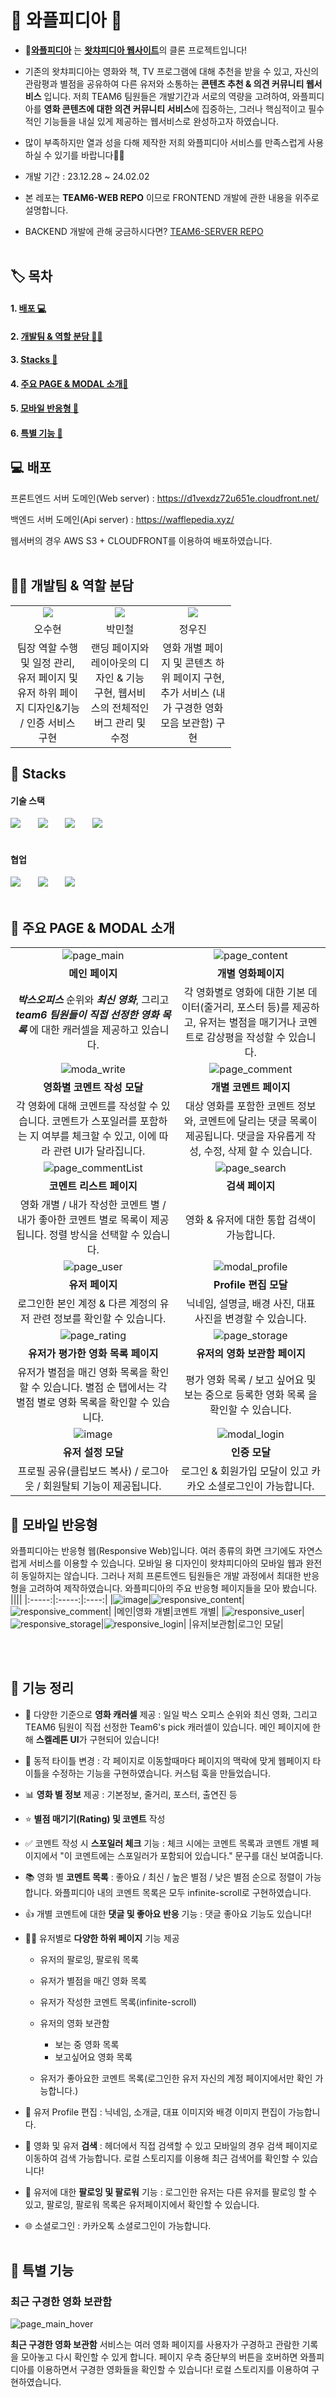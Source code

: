 # 🎥 와플피디아 🎥

- 🧇[**와플피디아**](https://d1vexdz72u651e.cloudfront.net/) 는 [**왓챠피디아 웹사이트**](https://pedia.watcha.com/ko-KR/)의 클론 프로젝트입니다!
- 기존의 왓챠피디아는 영화와 책, TV 프로그램에 대해 추천을 받을 수 있고, 자신의 관람평과 별점을 공유하여 다른 유저와 소통하는 **콘텐츠 추천 & 의견 커뮤니티 웹서비스** 입니다. 저희 TEAM6 팀원들은 개발기간과 서로의 역량을 고려하여, 와플피디아를 **영화 콘텐츠에 대한 의견 커뮤니티 서비스**에 집중하는, 그러나 핵심적이고 필수적인 기능들을 내실 있게 제공하는 웹서비스로 완성하고자 하였습니다.
- 많이 부족하지만 열과 성을 다해 제작한 저희 와플피디아 서비스를 만족스럽게 사용하실 수 있기를 바랍니다🙏🙏

- 개발 기간 : 23.12.28 ~ 24.02.02

- 본 레포는 **TEAM6-WEB REPO** 이므로 FRONTEND 개발에 관한 내용을 위주로 설명합니다.

- BACKEND 개발에 관해 궁금하시다면? [TEAM6-SERVER REPO](https://github.com/wafflestudio21-5/team6-server)
  <br/><br/>

## 🏷️ 목차

#### 1. [배포 💻](#💻-배포)

#### 2. [개발팀 & 역할 분담 🙋‍♂️](#🙋‍♂️-개발팀--역할-분담)

#### 3. [Stacks 🔧](#🔧-stacks)

#### 4. [주요 PAGE & MODAL 소개📃](#📃-주요-page--modal-소개)

#### 5. [모바일 반응형 📱](#📱-모바일-반응형)

#### 6. [특별 기능 🎨](#🎨-특별-기능)

## 💻 배포

프론트엔드 서버 도메인(Web server) : <https://d1vexdz72u651e.cloudfront.net/>

백엔드 서버 도메인(Api server) : <https://wafflepedia.xyz/>

웹서버의 경우 AWS S3 + CLOUDFRONT를 이용하여 배포하였습니다.
<br/><br/>

## 🙋‍♂️ 개발팀 & 역할 분담

<table style="width: 70%; text-align:center; ">
  <tr>
    <td><a href="https://github.com/ohsuhyeon0119"><img src="https://avatars.githubusercontent.com/u/141830897?v=4"/></a></td>
    <td><a href="https://github.com/ComPhyPark"><img src="https://avatars.githubusercontent.com/u/69303148?v=4"/></a></td>
    <td><a href="https://github.com/izone00"><img src="https://avatars.githubusercontent.com/u/91773764?v=4"/></a></td>
  </tr>
  <tr>
    <td>오수현</td>
    <td>박민철</td>
    <td>정우진</td>
  </tr>
  <tr>
    <td>팀장 역할 수행 및 일정 관리, 유저 페이지 및 유저 하위 페이지 디자인&기능 / 인증 서비스 구현</td>
    <td>랜딩 페이지와 레이아웃의 디자인 & 기능 구현, 웹서비스의 전체적인 버그 관리 및 수정</td>
    <td>영화 개별 페이지 및 콘텐츠 하위 페이지 구현, 추가 서비스 (내가 구경한 영화 모음 보관함) 구현</td>
  </tr>
</table>

## 🔧 Stacks

#### 기술 스택

<img src="https://img.shields.io/badge/React-61DAFB?style=for-the-badge&logo=react&logoColor=white"> &nbsp; &nbsp; &nbsp; <img src="https://img.shields.io/badge/typescript-3178C6?style=for-the-badge&logo=typescript&logoColor=white"> &nbsp; &nbsp; &nbsp;
<img src="https://img.shields.io/badge/cssmodules-000000?style=for-the-badge&logo=cssmodules&logoColor=white"> &nbsp; &nbsp; &nbsp;
<img src="https://img.shields.io/badge/SCSS-CC6699?style=for-the-badge&logo=sass&logoColor=white">
<br/><br/>

#### 협업

<img src="https://img.shields.io/badge/Slack-4A154B?style=for-the-badge&logo=Slack&logoColor=white"> &nbsp; &nbsp; &nbsp;
<img src="https://img.shields.io/badge/Notion-000000?style=for-the-badge&logo=Notion&logoColor=white"> &nbsp; &nbsp; &nbsp;
<img src="https://img.shields.io/badge/Figma-F24E1E?style=for-the-badge&logo=Figma&logoColor=white">
<br/><br/>

## 📃 주요 PAGE & MODAL 소개

|                                                                                                                                    |                                                                                                                                 |
| :--------------------------------------------------------------------------------------------------------------------------------: | :-----------------------------------------------------------------------------------------------------------------------------: |
|         ![page_main](https://github.com/wafflestudio21-5/team6-web/assets/141830897/c3f9a538-698b-4877-ba8b-926cc6e85f17)          |      ![page_content](https://github.com/wafflestudio21-5/team6-web/assets/141830897/c1adf20f-4971-4f7a-b8ab-0666ad1b495c)       |
|                                                          **메인 페이지**                                                           |                                                       **개별 영화페이지**                                                       |
|   **_박스오피스_** 순위와 **_최신 영화_**, 그리고 **_team6 팀원들이 직접 선정한 영화 목록_** 에 대한 캐러셀을 제공하고 있습니다.   | 각 영화별로 영화에 대한 기본 데이터(줄거리, 포스터 등)를 제공하고, 유저는 별점을 매기거나 코멘트로 감상평을 작성할 수 있습니다. |
|         ![moda_write](https://github.com/wafflestudio21-5/team6-web/assets/141830897/ad1840e1-b75f-4e9f-955e-753bc1d0c338)         |      ![page_comment](https://github.com/wafflestudio21-5/team6-web/assets/141830897/80d9fe4a-be09-468a-887e-16b00c94b14d)       |
|                                                    **영화별 코멘트 작성 모달**                                                     |                                                     **개별 코멘트 페이지**                                                      |
| 각 영화에 대해 코멘트를 작성할 수 있습니다. 코멘트가 스포일러를 포함하는 지 여부를 체크할 수 있고, 이에 따라 관련 UI가 달라집니다. |   대상 영화를 포함한 코멘트 정보와, 코멘트에 달리는 댓글 목록이 제공됩니다. 댓글을 자유롭게 작성, 수정, 삭제 할 수 있습니다.    |
|      ![page_commentList](https://github.com/wafflestudio21-5/team6-web/assets/141830897/9afea23d-b32e-4608-8273-0b8d37456ab2)      |       ![page_search](https://github.com/wafflestudio21-5/team6-web/assets/141830897/1f1501ac-fa59-4b96-b3a5-bb6e61eef352)       |
|                                                      **코멘트 리스트 페이지**                                                      |                                                         **검색 페이지**                                                         |
|           영화 개별 / 내가 작성한 코멘트 별 / 내가 좋아한 코멘트 별로 목록이 제공됩니다. 정렬 방식을 선택할 수 있습니다.           |                                           영화 & 유저에 대한 통합 검색이 가능합니다.                                            |
|         ![page_user](https://github.com/wafflestudio21-5/team6-web/assets/141830897/69770940-19f7-49d5-87fb-5ed5e5104181)          |      ![modal_profile](https://github.com/wafflestudio21-5/team6-web/assets/141830897/482d3932-0934-4597-8d4a-68a1ba7b724e)      |
|                                                          **유저 페이지**                                                           |                                                      **Profile 편집 모달**                                                      |
|                               로그인한 본인 계정 & 다른 계정의 유저 관련 정보를 확인할 수 있습니다.                                |                                   닉네임, 설명글, 배경 사진, 대표 사진을 변경할 수 있습니다.                                    |
|        ![page_rating](https://github.com/wafflestudio21-5/team6-web/assets/141830897/ce83a2be-1251-4131-9dbc-95daa3d51785)         |      ![page_storage](https://github.com/wafflestudio21-5/team6-web/assets/141830897/2614d989-82b6-4d3a-9830-6db9439be3d3)       |
|                                                 **유저가 평가한 영화 목록 페이지**                                                 |                                                  **유저의 영화 보관함 페이지**                                                  |
|          유저가 별점을 매긴 영화 목록을 확인할 수 있습니다. 별점 순 탭에서는 각 별점 별로 영화 목록을 확인할 수 있습니다.          |                       평가 영화 목록 / 보고 싶어요 및 보는 중으로 등록한 영화 목록 을 확인할 수 있습니다.                       |
|           ![image](https://github.com/wafflestudio21-5/team6-web/assets/141830897/399655bf-7bba-4f80-8a18-bf85e41ea30a)            |       ![modal_login](https://github.com/wafflestudio21-5/team6-web/assets/141830897/8be99c0d-7665-4e1d-b85a-8cf0296ec28b)       |
|                                                         **유저 설정 모달**                                                         |                                                          **인증 모달**                                                          |
|                                프로필 공유(클립보드 복사) / 로그아웃 / 회원탈퇴 기능이 제공됩니다.                                 |                                  로그인 & 회원가입 모달이 있고 카카오 소셜로그인이 가능합니다.                                  |

## 📱 모바일 반응형

와플피디아는 반응형 웹(Responsive Web)입니다. 여러 종류의 화면 크기에도 자연스럽게 서비스를 이용할 수 있습니다. 모바일 용 디자인이 왓챠피디아의 모바일 웹과 완전히 동일하지는 않습니다. 그러나 저희 프론트엔드 팀원들은 개발 과정에서 최대한 반응형을 고려하여 제작하였습니다. 와플피디아의 주요 반응형 페이지들을 모아 봤습니다.
||||
|:-----:|:-----:|:----:|
|![image](https://github.com/wafflestudio21-5/team6-web/assets/141830897/1df1212c-c8be-4262-8fde-55f05faf2bd8)|![responsive_content](https://github.com/wafflestudio21-5/team6-web/assets/141830897/87114f59-204c-4184-b534-19933e6f07e5)|![responsive_comment](https://github.com/wafflestudio21-5/team6-web/assets/141830897/25c4eb1e-1be7-4231-916a-04485d211666)|
|메인|영화 개별|코멘트 개별|
|![responsive_user](https://github.com/wafflestudio21-5/team6-web/assets/141830897/11cc25e3-a1bd-438c-9e29-71ccfc06beb2)|![responsive_storage](https://github.com/wafflestudio21-5/team6-web/assets/141830897/9487b0a8-3b4f-4502-a324-9c65017d4de2)|![responsive_login](https://github.com/wafflestudio21-5/team6-web/assets/141830897/52193973-0683-4a20-8565-0429595f22d9)|
|유저|보관함|로그인 모달|

<br></br>

## 🚀 기능 정리

- 🎥 다양한 기준으로 **영화 캐러셀** 제공 : 일일 박스 오피스 순위와 최신 영화, 그리고 TEAM6 팀원이 직접 선정한 Team6's pick 캐러셀이 있습니다. 메인 페이지에 한해 **스켈레톤 UI**가 구현되어 있습니다!

- 👑 동적 타이틀 변경 : 각 페이지로 이동할때마다 페이지의 맥락에 맞게 웹페이지 타이틀을 수정하는 기능을 구현하였습니다. 커스텀 훅을 만들었습니다.

- 📊 **영화 별 정보** 제공 : 기본정보, 줄거리, 포스터, 출연진 등
- ⭐ **별점 매기기(Rating) 및 코멘트** 작성
- ✅ 코멘트 작성 시 **스포일러 체크** 기능 : 체크 시에는 코멘트 목록과 코멘트 개별 페이지에서 "이 코멘트에는 스포일러가 포함되어 있습니다." 문구를 대신 보여줍니다.
- 📚 영화 별 **코멘트 목록** : 좋아요 / 최신 / 높은 별점 / 낮은 별점 순으로 정렬이 가능합니다. 와플피디아 내의 코멘트 목록은 모두 infinite-scroll로 구현하였습니다.
- 👍 개별 코멘트에 대한 **댓글 및 좋아요 반응** 기능 : 댓글 좋아요 기능도 있습니다!
- 🙋‍♂️ 유저별로 **다양한 하위 페이지** 기능 제공

  - 유저의 팔로잉, 팔로워 목록
  - 유저가 별점을 매긴 영화 목록
  - 유저가 작성한 코멘트 목록(infinite-scroll)
  - 유저의 영화 보관함

    - 보는 중 영화 목록
    - 보고싶어요 영화 목록

  - 유저가 좋아요한 코멘트 목록(로그인한 유저 자신의 계정 페이지에서만 확인 가능합니다.)

- 🧑 유저 Profile 편집 : 닉네임, 소개글, 대표 이미지와 배경 이미지 편집이 가능합니다.

- 🔎 영화 및 유저 **검색** : 헤더에서 직접 검색할 수 있고 모바일의 경우 검색 페이지로 이동하여 검색 가능합니다. 로컬 스토리지를 이용해 최근 검색어를 확인할 수 있습니다!

- 🤝 유저에 대한 **팔로잉 및 팔로워** 기능 : 로그인한 유저는 다른 유저를 팔로잉 할 수 있고, 팔로잉, 팔로워 목록은 유저페이지에서 확인할 수 있습니다.

- 🌐 소셜로그인 : 카카오톡 소셜로그인이 가능합니다.
  <br></br>

## 🎨 특별 기능

### 최근 구경한 영화 보관함

![page_main_hover](https://github.com/wafflestudio21-5/team6-web/assets/141830897/ce809183-50d5-433d-aa76-845818026ec9)

**최근 구경한 영화 보관함** 서비스는 여러 영화 페이지를 사용자가 구경하고 관람한 기록을 모아놓고 다시 확인할 수 있게 합니다. 페이지 우측 중단부의 버튼을 호버하면 와플피디아를 이용하면서 구경한 영화들을 확인할 수 있습니다!
로컬 스토리지를 이용하여 구현하였습니다.
